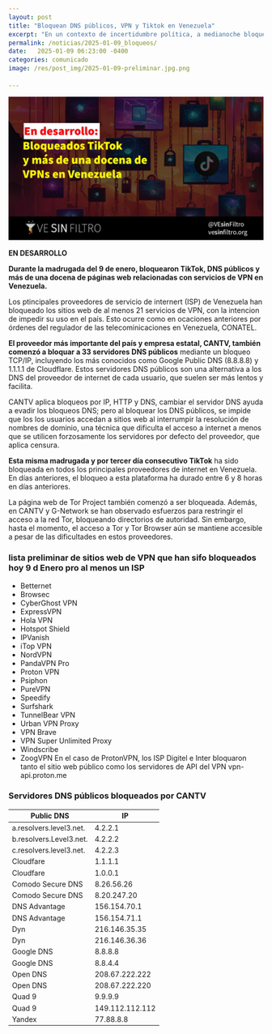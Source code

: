 ```yaml
---
layout: post
title: "Bloquean DNS públicos, VPN y Tiktok en Venezuela"
excerpt: "En un contexto de incertidumbre política, a medianoche bloquearon TikTok, DNS públicos y más de una docena de páginas web relacionadas con servicios de VPN en Venezuela."
permalink: /noticias/2025-01-09_bloqueos/
date:   2025-01-09 06:23:00 -0400
categories: comunicado
image: /res/post_img/2025-01-09-preliminar.jpg.png

---
```

<p class="cover"><img class="" src="/res/post_img/2025-01-09-preliminar.jpg"></p>


**EN DESARROLLO**

**Durante la madrugada del 9 de enero, bloquearon TikTok, DNS públicos y más de una docena de páginas web relacionadas con servicios de VPN en Venezuela.**

Los ptincipales proveedores de servicio de internert (ISP) de Venezuela han bloqueado los sitios web de al menos 21 servicios de VPN, con la intencion de impedir su uso en el país. Esto ocurre como en ocaciones anteriores por órdenes del regulador de las telecominicaciones en Venezuela, CONATEL.

**El proveedor más importante del país y empresa estatal, CANTV, también comenzó a bloquar a 33 servidores DNS públicos** mediante un bloqueo TCP/IP, incluyendo los más conocidos como Google Public DNS (8.8.8.8) y 1.1.1.1 de Cloudflare. Estos servidores DNS públicos son una alternativa a los DNS del proveedor de internet de cada usuario, que suelen ser más lentos y facilita.

CANTV aplica bloqueos por IP, HTTP y DNS, cambiar el servidor DNS ayuda a evadir los bloqueos DNS; pero al bloquear los DNS públicos, se impide que los  los usuarios accedan a sitios web al interrumpir la resolución de nombres de dominio, una técnica que dificulta el acceso a internet a menos que se utilicen forzosamente los servidores por defecto del proveedor, que aplica censura. 

**Esta misma madrugada y por tercer día consecutivo TikTok** ha sido bloqueada en todos los principales proveedores de internet en Venezuela. En días anteriores, el bloqueo a esta plataforma ha durado entre 6 y 8 horas en días anteriores.

La página web de Tor Project también comenzó a ser bloqueada. Además, en CANTV y G-Network se han observado esfuerzos para restringir el acceso a la red Tor, bloqueando directorios de autoridad. Sin embargo, hasta el momento, el acceso a Tor y Tor Browser aún se mantiene accesible a pesar de las dificultades en estos proveedores.

### lista preliminar de sitios web de VPN que han sifo bloqueados hoy 9 d Enero pro al menos un ISP
- Betternet
- Browsec
- CyberGhost VPN
- ExpressVPN
- Hola VPN
- Hotspot Shield
- IPVanish
- iTop VPN
- NordVPN
- PandaVPN Pro
- Proton VPN
- Psiphon
- PureVPN
- Speedify
- Surfshark
- TunnelBear VPN
- Urban VPN Proxy
- VPN Brave
- VPN Super Unlimited Proxy
- Windscribe
- ZoogVPN
En el caso de ProtonVPN, los ISP Digitel e Inter bloquaron tanto el sitio web público como los servidores de API del VPN vpn-api.proton.me


### Servidores DNS públicos bloqueados por CANTV
| Public DNS              | IP              |
|-------------------------|-----------------|
| a.resolvers.level3.net. | 4.2.2.1         |
| b.resolvers.Level3.net. | 4.2.2.2         |
| c.resolvers.level3.net. | 4.2.2.3         |
| Cloudfare               | 1.1.1.1         |
| Cloudfare               | 1.0.0.1         |
| Comodo Secure DNS       | 8.26.56.26      |
| Comodo Secure DNS       | 8.20.247.20     |
| DNS Advantage           | 156.154.70.1    |
| DNS Advantage           | 156.154.71.1    |
| Dyn                     | 216.146.35.35   |
| Dyn                     | 216.146.36.36   |
| Google DNS              | 8.8.8.8         |
| Google DNS              | 8.8.4.4         |
| Open DNS                | 208.67.222.222  |
| Open DNS                | 208.67.222.220  |
| Quad 9                  | 9.9.9.9         |
| Quad 9                  | 149.112.112.112 |
| Yandex                  | 77.88.8.8       |
